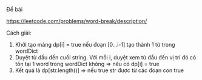 Đề bài

https://leetcode.com/problems/word-break/description/

Cách giải:

1. Khởi tạo mảng dp[i] = true nếu đoạn [0...i-1] tạo thành 1 từ trong wordDict
2. Duyệt từ đầu đến cuối string. Với mỗi i, duyệt xem từ đầu đến vị trí đó có tồn tại 1 word trong wordDict không => nếu có dp[i] = true
3. Kết quả là dp[str.length()] => nếu true str được từ các đoạn con true